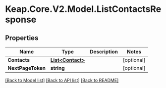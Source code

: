 # Keap.Core.V2.Model.ListContactsResponse

## Properties

Name | Type | Description | Notes
------------ | ------------- | ------------- | -------------
**Contacts** | [**List&lt;Contact&gt;**](Contact.md) |  | [optional] 
**NextPageToken** | **string** |  | [optional] 

[[Back to Model list]](../README.md#documentation-for-models) [[Back to API list]](../README.md#documentation-for-api-endpoints) [[Back to README]](../README.md)

